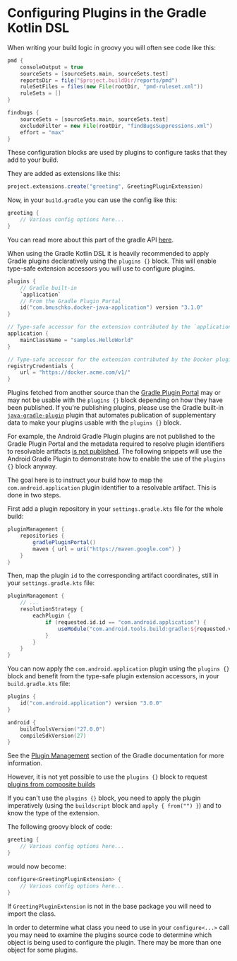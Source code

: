 # Configuring Plugins in the Gradle Kotlin DSL

When writing your build logic in groovy you will often see code like this:
```groovy
pmd {
    consoleOutput = true
    sourceSets = [sourceSets.main, sourceSets.test]
    reportsDir = file("$project.buildDir/reports/pmd")
    ruleSetFiles = files(new File(rootDir, "pmd-ruleset.xml"))
    ruleSets = []
}

findbugs {
    sourceSets = [sourceSets.main, sourceSets.test]
    excludeFilter = new File(rootDir, "findBugsSuppressions.xml")
    effort = "max"
}
```

These configuration blocks are used by plugins to configure tasks that they add to your build.

They are added as extensions like this:
```groovy
project.extensions.create("greeting", GreetingPluginExtension)
```

Now, in your `build.gradle` you can use the config like this:
```groovy
greeting {
    // Various config options here...
}
```

You can read more about this part of the gradle API [here](https://docs.gradle.org/current/userguide/custom_plugins.html).

When using the Gradle Kotlin DSL it is heavily recommended to apply Gradle plugins declaratively using the `plugins {}`
block. This will enable type-safe extension accessors you will use to configure plugins. 

```kotlin
plugins {
    // Gradle built-in
    `application`
    // From the Gradle Plugin Portal
    id("com.bmuschko.docker-java-application") version "3.1.0"
}

// Type-safe accessor for the extension contributed by the `application` plugin
application {
    mainClassName = "samples.HelloWorld"
}

// Type-safe accessor for the extension contributed by the Docker plugin
registryCredentials {
    url = "https://docker.acme.com/v1/"
}
```

Plugins fetched from another source than the [Gradle Plugin Portal](https://plugins.gradle.org) may or may not be usable
with the `plugins {}` block depending on how they have been published. If you're publishing plugins, please use
the Gradle built-in [`java-gradle-plugin`](https://docs.gradle.org/current/userguide/javaGradle_plugin.html) plugin
that automates publication of supplementary data to make your plugins usable with the `plugins {}` block.

For example, the Android Gradle Plugin plugins are not published to the Gradle Plugin Portal and the metadata
required to resolve plugin identifiers to resolvable artifacts
[is not published](https://issuetracker.google.com/issues/64551265).
The following snippets will use the Android Gradle Plugin to demonstrate how to enable the use of the `plugins {}` block
anyway.

The goal here is to instruct your build how to map the `com.android.application` plugin identifier to a resolvable
artifact.
This is done in two steps.

First add a plugin repository in your `settings.gradle.kts` file for the whole build: 
```groovy
pluginManagement {
    repositories {
        gradlePluginPortal()
        maven { url = uri("https://maven.google.com") }
    }
}
```

Then, map the plugin `id` to the corresponding artifact coordinates, still in your `settings.gradle.kts` file:

```groovy
pluginManagement {
    // ...
    resolutionStrategy {
        eachPlugin {
            if (requested.id.id == "com.android.application") {
                useModule("com.android.tools.build:gradle:${requested.version}")
            }
        }
    }    
}
```

You can now apply the `com.android.application` plugin using the `plugins {}` block and benefit from the type-safe
plugin extension accessors, in your `build.gradle.kts` file:

```kotlin
plugins {
    id("com.android.application") version "3.0.0"
}

android {
    buildToolsVersion("27.0.0")
    compileSdkVersion(27)
}
```

See the [Plugin Management](https://docs.gradle.org/current/userguide/plugins.html#sec:plugin_management) section of
the Gradle documentation for more information.

However, it is not yet possible to use the `plugins {}` block to request
[plugins from composite builds](https://github.com/gradle/gradle/issues/2528)

If you can't use the `plugins {}` block, you need to apply the plugin imperatively (using the `buildscript` block and
`apply { from("") }`) and to know the type of the extension.

The following groovy block of code:

```groovy
greeting {
    // Various config options here...
}
```

would now become:

```kotlin
configure<GreetingPluginExtension> {
    // Various config options here...
}
```

If `GreetingPluginExtension` is not in the base package you will need to import the class.

In order to determine what class you need to use in your `configure<...>` call you may need to 
examine the plugins source code to determine which object is being used to configure the plugin.
There may be more than one object for some plugins.

